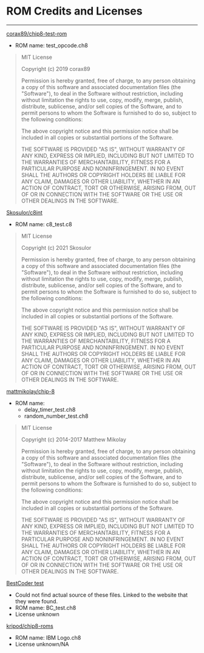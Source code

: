 # ROM Credits and Licenses
---

[corax89/chip8-test-rom](https://github.com/corax89/chip8-test-rom)
- ROM name: test_opcode.ch8
> MIT License
> 
> Copyright (c) 2019 corax89
> 
> Permission is hereby granted, free of charge, to any person obtaining a copy of this software and associated documentation files (the "Software"), to deal in the Software without restriction, including without limitation the rights to use, copy, modify, merge, publish, distribute, sublicense, and/or sell copies of the Software, and to permit persons to whom the Software is furnished to do so, subject to the following conditions:
> 
> The above copyright notice and this permission notice shall be included in all copies or substantial portions of the Software.
> 
> THE SOFTWARE IS PROVIDED "AS IS", WITHOUT WARRANTY OF ANY KIND, EXPRESS OR IMPLIED, INCLUDING BUT NOT LIMITED TO THE WARRANTIES OF MERCHANTABILITY, FITNESS FOR A PARTICULAR PURPOSE AND NONINFRINGEMENT. IN NO EVENT SHALL THE AUTHORS OR COPYRIGHT HOLDERS BE LIABLE FOR ANY CLAIM, DAMAGES OR OTHER LIABILITY, WHETHER IN AN ACTION OF CONTRACT, TORT OR OTHERWISE, ARISING FROM, OUT OF OR IN CONNECTION WITH THE SOFTWARE OR THE USE OR OTHER DEALINGS IN THE SOFTWARE.

[Skosulor/c8int](https://github.com/Skosulor/c8int)
- ROM name: c8_test.c8
> MIT License
> 
> Copyright (c) 2021 Skosulor
> 
> Permission is hereby granted, free of charge, to any person obtaining a copy of this software and associated documentation files (the "Software"), to deal in the Software without restriction, including without limitation the rights to use, copy, modify, merge, publish, distribute, sublicense, and/or sell copies of the Software, and to permit persons to whom the Software is furnished to do so, subject to the following conditions:
> 
> The above copyright notice and this permission notice shall be included in all copies or substantial portions of the Software.
> 
> THE SOFTWARE IS PROVIDED "AS IS", WITHOUT WARRANTY OF ANY KIND, EXPRESS OR IMPLIED, INCLUDING BUT NOT LIMITED TO THE WARRANTIES OF MERCHANTABILITY, FITNESS FOR A PARTICULAR PURPOSE AND NONINFRINGEMENT. IN NO EVENT SHALL THE AUTHORS OR COPYRIGHT HOLDERS BE LIABLE FOR ANY CLAIM, DAMAGES OR OTHER LIABILITY, WHETHER IN AN ACTION OF CONTRACT, TORT OR OTHERWISE, ARISING FROM, OUT OF OR IN CONNECTION WITH THE SOFTWARE OR THE USE OR OTHER DEALINGS IN THE SOFTWARE.

[mattmikolay/chip-8](https://github.com/mattmikolay/chip-8/tree/master)
- ROM name:
	- delay_timer_test.ch8
	- random_number_test.ch8
> MIT License
> 
> Copyright (c) 2014-2017 Matthew Mikolay
> 
> Permission is hereby granted, free of charge, to any person obtaining a copy of this software and associated documentation files (the "Software"), to deal in the Software without restriction, including without limitation the rights to use, copy, modify, merge, publish, distribute, sublicense, and/or sell copies of the Software, and to permit persons to whom the Software is furnished to do so, subject to the following conditions:
> 
> The above copyright notice and this permission notice shall be included in all copies or substantial portions of the Software.
> 
> THE SOFTWARE IS PROVIDED "AS IS", WITHOUT WARRANTY OF ANY KIND, EXPRESS OR IMPLIED, INCLUDING BUT NOT LIMITED TO THE WARRANTIES OF MERCHANTABILITY, FITNESS FOR A PARTICULAR PURPOSE AND NONINFRINGEMENT. IN NO EVENT SHALL THE AUTHORS OR COPYRIGHT HOLDERS BE LIABLE FOR ANY CLAIM, DAMAGES OR OTHER LIABILITY, WHETHER IN AN ACTION OF CONTRACT, TORT OR OTHERWISE, ARISING FROM, OUT OF OR IN CONNECTION WITH THE SOFTWARE OR THE USE OR OTHER DEALINGS IN THE SOFTWARE.

[BestCoder test](https://emudev.org/system_resources)
- Could not find actual source of these files. Linked to the website that they were found.
- ROM name: BC_test.ch8
- License unknown

[kripod/chip8-roms](https://github.com/kripod/chip8-roms)
- ROM name: IBM Logo.ch8
- License unknown/NA